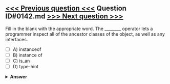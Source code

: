[<<< Previous question <<<](0141.md)   Question ID#0142.md   [>>> Next question >>>](0143.md)
---

Fill in the blank with the appropriate word. The ________ operator lets a programmer inspect all of the ancestor classes of the object, as well as any interfaces.

- [ ] A) instanceof
- [ ] B) instance of
- [ ] C) is_an
- [ ] D) type-hint

<details><summary><b>Answer</b></summary>
<p>
  Answer: <strong>A</strong>
</p>
</details>
